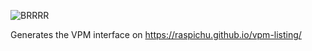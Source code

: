 ![BRRRR](https://gifdb.com/images/high/anime-girl-visibly-shaking-with-excitement-4ig0vrzez5otgx18.gif)

Generates the VPM interface on https://raspichu.github.io/vpm-listing/
